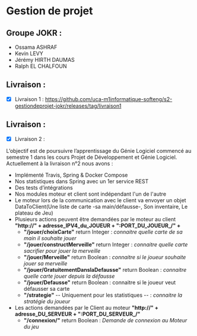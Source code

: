 # Gestion de projet

## Groupe JOKR : 
- Ossama ASHRAF
- Kevin LEVY
- Jérémy HIRTH DAUMAS
- Ralph EL CHALFOUN

## Livraison : 
- [X] Livraison 1 : https://github.com/uca-m1informatique-softeng/s2-gestiondeprojet-jokr/releases/tag/livraison1

## Livraison : 
- [X] Livraison 2 :

L’objectif est de poursuivre l’apprentissage du Génie Logiciel commencé au semestre 1 dans les cours Projet de Développement et Génie Logiciel.
Actuellement à la livraison n°2 nous avons : 

- Implémenté Travis, Spring & Docker Compose
- Nos statistiques dans Spring avec un 1er service REST
- Des tests d’intégrations 
- Nos modules moteur et client sont indépendant l'un de l'autre 
- Le moteur lors de la communication avec le client va envoyer un objet DataToClient(Une liste de carte -sa main/défausse-, Son inventaire, Le plateau de Jeu) 
- Plusieurs actions peuvent être demandées par le moteur au client <b>"http://" + adresse_IPV4_du_JOUEUR + ":PORT_DU_JOUEUR_/" + </b> 
  -  <b>"/jouer/choixCarte"</b>  return Integer : <i> connaitre quelle carte de sa main il souhaite jouer</i>
  -  <b>"/jouer/constructMerveille"</b>  return Integer :<i> connaitre quelle carte sacrifier pour jouer la merveille  </i>
  -  <b>"/jouer/Merveille"</b>  return Boolean :<i> connaitre si le joueur souhaite jouer sa merveille</i>
  -  <b>"/jouer/GratuitementDanslaDefausse"</b>  return Boolean :<i> connaitre quelle carte jouer depuis la défausse </i>
  -  <b>"/jouer/Defausse"</b>  return Boolean : connaitre si le joueur veut défausser sa carte</i>
  -  <b>"/strategie"</b>  -- Uniquement pour les statistiques -- :<i> connaitre la stratégie du joueur </i>
- Les actions demandées par le Client au moteur <b>"http://" + adresse_DU_SERVEUR + ":PORT_DU_SERVEUR_/"</b> 
  -  <b>"/connexion/"</b>  return Boolean :<i> Demande de connexion au Moteur du jeu  </i>
